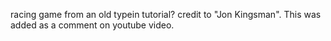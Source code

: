 racing game from an old typein tutorial? credit to "Jon Kingsman". This was added as a comment on youtube video.
